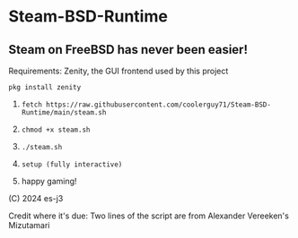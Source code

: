 # Steam-BSD-Runtime

## Steam on FreeBSD has never been easier!

Requirements: Zenity, the GUI frontend used by this project

```pkg install zenity```

1. ```fetch https://raw.githubusercontent.com/coolerguy71/Steam-BSD-Runtime/main/steam.sh```

2. ```chmod +x steam.sh```

3. ```./steam.sh```

4. ```setup (fully interactive)```

5. happy gaming!

(C) 2024 es-j3

Credit where it's due:
Two lines of the script are from Alexander Vereeken's Mizutamari
